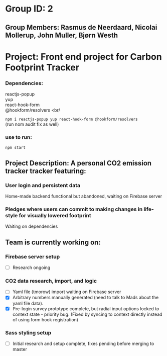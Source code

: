 # Group ID: 2 <br>
## Group Members: Rasmus de Neerdaard, Nicolai Mollerup, John Muller, Bjørn Westh

# Project: Front end project for Carbon Footprint Tracker

### Dependencies:
reactjs-popup <br/>
yup <br/>
react-hook-form <br/>
@hookform/resolvers <br/

`npm i reactjs-popup yup react-hook-form @hookform/resolvers` <br/>
(run nom audit fix as well)

### use to run: 
`npm start`

## Project Description: A personal CO2 emission tracker tracker featuring:

### User login and persistent data 
Home-made backend functional but abandoned, waiting on Firebase server

### Pledges where users can commit to making changes in life-style for visually lowered footprint
Waiting on dependencies


## Team is currently working on:

### Firebase server setup
- [ ] Research ongoing

### CO2 data research, import, and logic
- [ ] Yaml file (tmorow) import waiting on Firebase server
- [x] Arbitrary numbers manually generated (need to talk to Mads about the yaml file data). 
- [x] Pre-login survey prototype complete, but radial input options locked to context state - priority bug. (Fixed by syncing to context directly instead of using form hook registration)

### Sass styling setup
- [ ] Initial research and setup complete, fixes pending before merging to master

